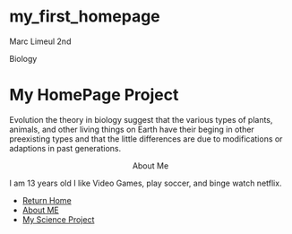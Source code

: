 # my_first_homepage
 Marc Limeul 2nd  
<head> Biology
</head>
<br
<hr>
<h1> My HomePage Project </h1>
<p>  Evolution the  theory in biology suggest that the various types of plants, animals, and other living things on Earth have their beging  in other preexisting types and that the little differences are due to modifications or adaptions  in past generations.  </P>
<p> <center> About Me </center></p>
<a
<body bgcolor= "Blue" >
</body>
<p> <font color> I am 13 years old I like Video Games, play soccer, and binge watch netflix. </font</P>
<!DOCTYPE html>
<html>
<head>
<title>Navigation Bar Exampe</title
<link rel="stylesheet" type="text/css" href="css/navigation_bar.css">
<meta name="description" content="Navigation Bar Example">
<meta name="keywords" content="html,css,school,project,science,computers,technology">
<meta name="author" content="Ryan Kelley">
</head>
<body>
<ul>
<li><a href="index.html">Return Home</a></li>
<li><a href="about_me.html">About ME</a></li>
<li><a href="science.html">My Science Project</a></li>
</ul>


</body>
</html>
